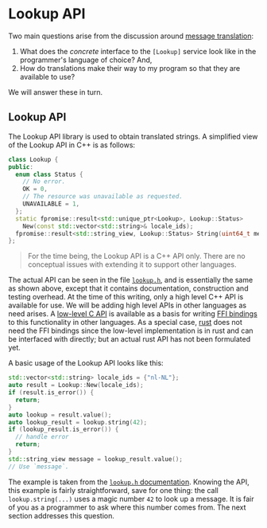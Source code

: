 # Lookup API

Two main questions arise from the discussion around [message
translation](message_translation.md):

1.  What does the _concrete_ interface to the `[Lookup]` service look like in
    the programmer's language of choice? And,
1.  How do translations make their way to my program so that they are available
    to use?

We will answer these in turn.

## Lookup API

The Lookup API library is used to obtain translated strings.  A simplified view
of the  Lookup API in C++ is as follows:

```cpp
class Lookup {
public:
  enum class Status {
    // No error.
    OK = 0,
    // The resource was unavailable as requested.
    UNAVAILABLE = 1,
  };
  static fpromise::result<std::unique_ptr<Lookup>, Lookup::Status>
    New(const std::vector<std::string>& locale_ids);
  fpromise::result<std::string_view, Lookup::Status> String(uint64_t message_id);
};
```

> For the time being, the Lookup API is a C++ API only.  There are no conceptual
> issues with extending it to support other languages.

The actual API can be seen in the file
<code>[lookup.h](/src/lib/intl/lookup/cpp/lookup.h)</code>, and is essentially
the same as shown above, except that it contains documentation, construction
and testing overhead.  At the time of this writing, only a high level C++ API
is available for use.  We will be adding high level APIs in other languages as
need arises.  A [low-level C API](/src/lib/intl/lookup/rust/lookup.h) is
available as a basis for writing [FFI
bindings](https://en.wikipedia.org/wiki/Foreign_function_interface) to this
functionality in other languages.  As a special case,
[rust](https://www.rust-lang.org/) does not need the FFI bindings since the
low-level implementation is in rust and can be interfaced with directly; but an
actual rust API has not been formulated yet.

A basic usage of the Lookup API looks like this:

```cpp
std::vector<std::string> locale_ids = {"nl-NL"};
auto result = Lookup::New(locale_ids);
if (result.is_error()) {
  return;
}
auto lookup = result.value();
auto lookup_result = lookup.string(42);
if (lookup_result.is_error()) {
  // handle error
  return;
}
std::string_view message = lookup_result.value();
// Use `message`.
```

The example is taken from the [`lookup.h`
documentation](/src/lib/intl/lookup/cpp/lookup.h#10). Knowing the API, this
example is fairly straightforward, save for one thing: the call
<code>lookup.string(...)</code> uses a magic number <code>42</code> to look up
a message.  It is fair of you as a programmer to ask where this number comes
from.  The next section addresses this question.
